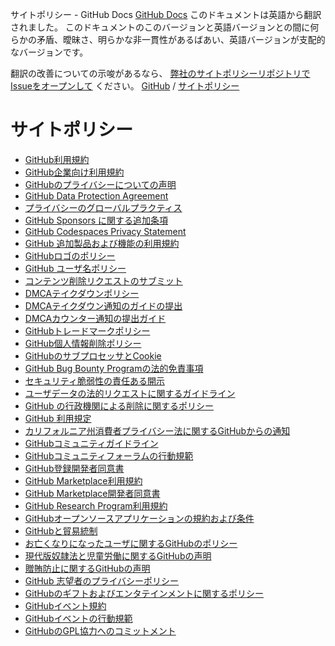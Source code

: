 サイトポリシー - GitHub Docs
[GitHub Docs](/ja)
このドキュメントは英語から翻訳されました。 このドキュメントのこのバージョンと英語バージョンとの間に何らかの矛盾、曖昧さ、明らかな非一貫性があるばあい、英語バージョンが支配的なバージョンです。

翻訳の改善についての示唆があるなら、
[弊社のサイトポリシーリポジトリでIssueをオープンして](https://github.com/github/site-policy/issues)
ください。
[GitHub](/ja/github)
/
[サイトポリシー](/ja/github/site-policy)

# サイトポリシー
- [GitHub利用規約](/ja/github/site-policy/github-terms-of-service)
- [GitHub企業向け利用規約](/ja/github/site-policy/github-corporate-terms-of-service)
- [GitHubのプライバシーについての声明](/ja/github/site-policy/github-privacy-statement)
- [GitHub Data Protection Agreement](/ja/github/site-policy/github-data-protection-agreement)
- [プライバシーのグローバルプラクティス](/ja/github/site-policy/global-privacy-practices)
- [GitHub Sponsors に関する追加条項](/ja/github/site-policy/github-sponsors-additional-terms)
- [GitHub Codespaces Privacy Statement](/ja/github/site-policy/github-codespaces-privacy-statement)
- [GitHub 追加製品および機能の利用規約](/ja/github/site-policy/github-terms-for-additional-products-and-features)
- [GitHubロゴのポリシー](/ja/github/site-policy/github-logo-policy)
- [GitHub ユーザ名ポリシー](/ja/github/site-policy/github-username-policy)
- [コンテンツ削除リクエストのサブミット](/ja/github/site-policy/submitting-content-removal-requests)
- [DMCAテイクダウンポリシー](/ja/github/site-policy/dmca-takedown-policy)
- [DMCAテイクダウン通知のガイドの提出](/ja/github/site-policy/guide-to-submitting-a-dmca-takedown-notice)
- [DMCAカウンター通知の提出ガイド](/ja/github/site-policy/guide-to-submitting-a-dmca-counter-notice)
- [GitHubトレードマークポリシー](/ja/github/site-policy/github-trademark-policy)
- [GitHub個人情報削除ポリシー](/ja/github/site-policy/github-private-information-removal-policy)
- [GitHubのサブプロセッサとCookie](/ja/github/site-policy/github-subprocessors-and-cookies)
- [GitHub Bug Bounty Programの法的免責事項](/ja/github/site-policy/github-bug-bounty-program-legal-safe-harbor)
- [セキュリティ脆弱性の責任ある開示](/ja/github/site-policy/responsible-disclosure-of-security-vulnerabilities)
- [ユーザデータの法的リクエストに関するガイドライン](/ja/github/site-policy/guidelines-for-legal-requests-of-user-data)
- [GitHub の行政機関による削除に関するポリシー](/ja/github/site-policy/github-government-takedown-policy)
- [GitHub 利用規定](/ja/github/site-policy/github-acceptable-use-policies)
- [カリフォルニア州消費者プライバシー法に関するGitHubからの通知](/ja/github/site-policy/githubs-notice-about-the-california-consumer-privacy-act)
- [GitHubコミュニティガイドライン](/ja/github/site-policy/github-community-guidelines)
- [GitHubコミュニティフォーラムの行動規範](/ja/github/site-policy/github-community-forum-code-of-conduct)
- [GitHub登録開発者同意書](/ja/github/site-policy/github-registered-developer-agreement)
- [GitHub Marketplace利用規約](/ja/github/site-policy/github-marketplace-terms-of-service)
- [GitHub Marketplace開発者同意書](/ja/github/site-policy/github-marketplace-developer-agreement)
- [GitHub Research Program利用規約](/ja/github/site-policy/github-research-program-terms)
- [GitHubオープンソースアプリケーションの規約および条件](/ja/github/site-policy/github-open-source-applications-terms-and-conditions)
- [GitHubと貿易統制](/ja/github/site-policy/github-and-trade-controls)
- [お亡くなりになったユーザに関するGitHubのポリシー](/ja/github/site-policy/github-deceased-user-policy)
- [現代版奴隷法と児童労働に関するGitHubの声明](/ja/github/site-policy/github-statement-against-modern-slavery-and-child-labor)
- [贈賄防止に関するGitHubの声明](/ja/github/site-policy/github-anti-bribery-statement)
- [GitHub 志望者のプライバシーポリシー](/ja/github/site-policy/github-candidate-privacy-policy)
- [GitHubのギフトおよびエンタテインメントに関するポリシー](/ja/github/site-policy/github-gifts-and-entertainment-policy)
- [GitHubイベント規約](/ja/github/site-policy/github-event-terms)
- [GitHubイベントの行動規範](/ja/github/site-policy/github-event-code-of-conduct)
- [GitHubのGPL協力へのコミットメント](/ja/github/site-policy/github-gpl-cooperation-commitment)
